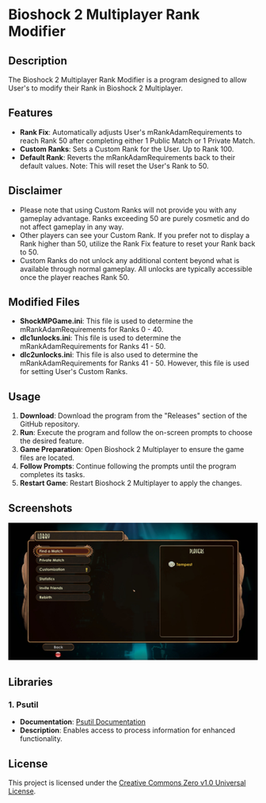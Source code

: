 # Bioshock 2 Multiplayer Rank Modifier

## Description

The Bioshock 2 Multiplayer Rank Modifier is a program designed to allow User's to modify their Rank in Bioshock 2 Multiplayer.

## Features

- **Rank Fix**: Automatically adjusts User's mRankAdamRequirements to reach Rank 50 after completing either 1 Public Match or 1 Private Match.
- **Custom Ranks**: Sets a Custom Rank for the User. Up to Rank 100.
- **Default Rank**: Reverts the mRankAdamRequirements back to their default values. Note: This will reset the User's Rank to 50.

## Disclaimer

- Please note that using Custom Ranks will not provide you with any gameplay advantage. Ranks exceeding 50 are purely cosmetic and do not affect gameplay in any way.
- Other players can see your Custom Rank. If you prefer not to display a Rank higher than 50, utilize the Rank Fix feature to reset your Rank back to 50.
- Custom Ranks do not unlock any additional content beyond what is available through normal gameplay. All unlocks are typically accessible once the player reaches Rank 50.

## Modified Files

- **ShockMPGame.ini**: This file is used to determine the mRankAdamRequirements for Ranks 0 - 40.
- **dlc1unlocks.ini**: This file is used to determine the mRankAdamRequirements for Ranks 41 - 50.
- **dlc2unlocks.ini**: This file is also used to determine the mRankAdamRequirements for Ranks 41 - 50. However, this file is used for setting User's Custom Ranks.

## Usage

1. **Download**: Download the program from the "Releases" section of the GitHub repository.
2. **Run**: Execute the program and follow the on-screen prompts to choose the desired feature.
3. **Game Preparation**: Open Bioshock 2 Multiplayer to ensure the game files are located.
4. **Follow Prompts**: Continue following the prompts until the program completes its tasks.
5. **Restart Game**: Restart Bioshock 2 Multiplayer to apply the changes.

## Screenshots

![Custom Rank In-Game](https://github.com/SnowTempest/Bioshock-2-Multiplayer-Rank-Modifier/blob/main/Screenshots/level100.jpg)

## Libraries

### 1. Psutil

- **Documentation**: [Psutil Documentation](https://pypi.org/project/psutil/)
- **Description**: Enables access to process information for enhanced functionality.

## License

This project is licensed under the [Creative Commons Zero v1.0 Universal License](LICENSE).
